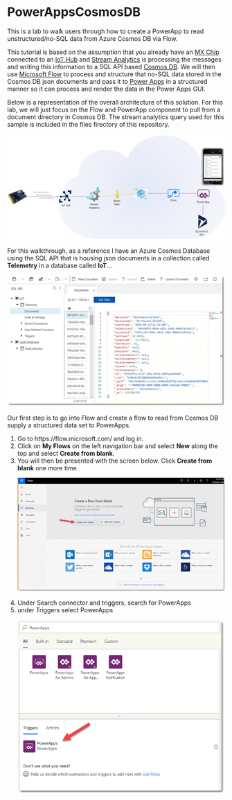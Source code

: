 # PowerAppsCosmosDB
This is a lab to walk users through how to create a PowerApp to read unstructured/no-SQL data from Azure Cosmos DB via Flow.

This tutorial is based on the assumption that you already have an <a href="http://www.mxchip.com/az3166" target="_blank">MX Chip</a> connected to an <a href="https://docs.microsoft.com/en-us/azure/iot-hub/about-iot-hub" target="_blank">IoT Hub</a> and <a href="https://docs.microsoft.com/en-us/azure/stream-analytics/stream-analytics-introduction" target="_blank">Stream Analytics</a> is processing the messages and writing this information to a SQL API based <a href="https://docs.microsoft.com/en-us/azure/cosmos-db/introduction" target="_blank">Cosmos DB</a>.  We will then use <a href="https://flow.microsoft.com" target="_blank">Microsoft Flow</a> to process and structure that no-SQL data stored in the Cosmos DB json documents and pass it to <a href="https://powerapps.microsoft.com" target="_blank">Power Apps</a> in a structured manner so it can process and render the data in the Power Apps GUI.  

Below is a representation of the overall architecture of this solution.  For this lab, we will just focus on the Flow and PowerApp component to pull from a document directory in Cosmos DB.  The stream analytics query used for this sample is included in the files firectory of this repository.

![Alt text](/imgs/Architecture.gif?raw=true "Overall Architecture")

For this walkthrough, as a reference I have an Azure Cosmos Database using the SQL API that is housing json documents in a collection called <b> Telemetry</b> in a database called <b>IoT</b>...

![Alt text](/imgs/cosmos.gif?raw=true "Cosmos DB")

Our first step is to go into Flow and create a flow to read from Cosmos DB supply a structured data set to PowerApps.

<ol>
  <li>Go to https://flow.microsoft.com/ and log in.</li>
  <li>Click on <b>My Flows</b> on the left navigation bar and select <b>New</b> along the top and select <b>Create from blank</b>.</li>
  <li>You will then be presented with the screen below.  Click <b>Create from blank</b> one more time.<br>

![Alt text](/imgs/createfromblank.gif?raw=true "Cosmos DB") 
  </li>
  <li>Under Search connector and triggers, search for PowerApps</li>
  <li>under Triggers select PowerApps<br>

![Alt text](/imgs/SearchPowerApps.gif?raw=true) 
  </li>

</ol>
